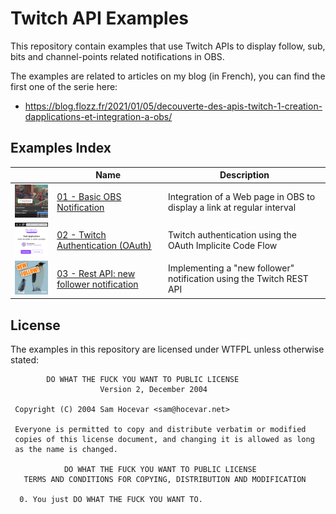 # Twitch API Examples

This repository contain examples that use Twitch APIs to display follow, sub, bits and channel-points related notifications in OBS.

The examples are related to articles on my blog (in French), you can find the first one of the serie here:

* https://blog.flozz.fr/2021/01/05/decouverte-des-apis-twitch-1-creation-dapplications-et-integration-a-obs/


## Examples Index

|                                                 | Name                                                                    | Description                                                            |
|-------------------------------------------------|-------------------------------------------------------------------------|------------------------------------------------------------------------|
| ![](./01-basic-obs-notification/thumb.png)      | [01 - Basic OBS Notification](./01-basic-obs-notification/)             | Integration of a Web page in OBS to display a link at regular interval |
| ![](./02-twitch-authentication-oauth/thumb.png) | [02 - Twitch Authentication (OAuth)](./02-twitch-authentication-oauth/) | Twitch authentication using the OAuth Implicite Code Flow              |
| ![](./03-new-rest-api/thumb.png)                | [03 - Rest API: new follower notification](./03-new-rest-api/)          | Implementing a "new follower" notification using the Twitch REST API   |


## License

The examples in this repository are licensed under WTFPL unless otherwise stated:

```
        DO WHAT THE FUCK YOU WANT TO PUBLIC LICENSE
                    Version 2, December 2004

 Copyright (C) 2004 Sam Hocevar <sam@hocevar.net>

 Everyone is permitted to copy and distribute verbatim or modified
 copies of this license document, and changing it is allowed as long
 as the name is changed.

            DO WHAT THE FUCK YOU WANT TO PUBLIC LICENSE
   TERMS AND CONDITIONS FOR COPYING, DISTRIBUTION AND MODIFICATION

  0. You just DO WHAT THE FUCK YOU WANT TO.
```
